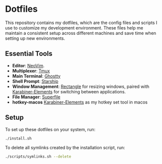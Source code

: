 # Dotfiles

This repository contains my dotfiles, which are the config files and scripts I use to customize my development environment. These files help me maintain a consistent setup across different machines and save time when setting up new environments.

## Essential Tools

- **Editor**: [NeoVim](https://neovim.io/). 
- **Multiplexer**: [Tmux](https://github.com/tmux/tmux/wiki)
- **Main Terminal**: [Ghostty](https://ghostty.org/)
- **Shell Prompt**: [Starship](https://starship.rs/)
- **Window Management**: [Rectangle](https://github.com/rxhanson/Rectangle) for resizing windows, paired with [Karabiner-Elements](https://karabiner-elements.pqrs.org/) for switching between applications.
- **File Manager**: [Superfile](https://superfile.netlify.app/)
- **hotkey-macos** [Karabiner-Elements](https://karabiner-elements.pqrs.org/) as my hotkey set tool in macos

## Setup

To set up these dotfiles on your system, run:

```bash
./install.sh
```

To delete all symlinks created by the installation script, run:

```bash
./scripts/symlinks.sh --delete
```

